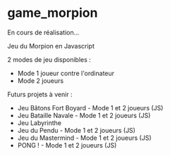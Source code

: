 # game_morpion

En cours de réalisation...

Jeu du Morpion en Javascript

2 modes de jeu disponibles :

+ Mode 1 joueur contre l'ordinateur
+ Mode 2 joueurs

Futurs projets à venir :
- Jeu Bâtons Fort Boyard - Mode 1 et 2 joueurs (JS)
- Jeu Bataille Navale - Mode 1 et 2 joueurs (JS)
- Jeu Labyrinthe
- Jeu du Pendu - Mode 1 et 2 joueurs (JS)
- Jeu du Mastermind - Mode 1 et 2 joueurs (JS)
- PONG ! - Mode 1 et 2 joueurs (JS)
